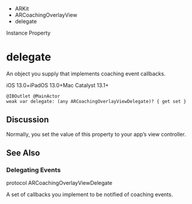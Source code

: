 

- ARKit
- ARCoachingOverlayView
-  delegate 

Instance Property

# delegate

An object you supply that implements coaching event callbacks.

iOS 13.0+iPadOS 13.0+Mac Catalyst 13.1+

``` source
@IBOutlet @MainActor
weak var delegate: (any ARCoachingOverlayViewDelegate)? { get set }
```

## Discussion

Normally, you set the value of this property to your app’s view controller.

## See Also

### Delegating Events

protocol ARCoachingOverlayViewDelegate

A set of callbacks you implement to be notified of coaching events.

